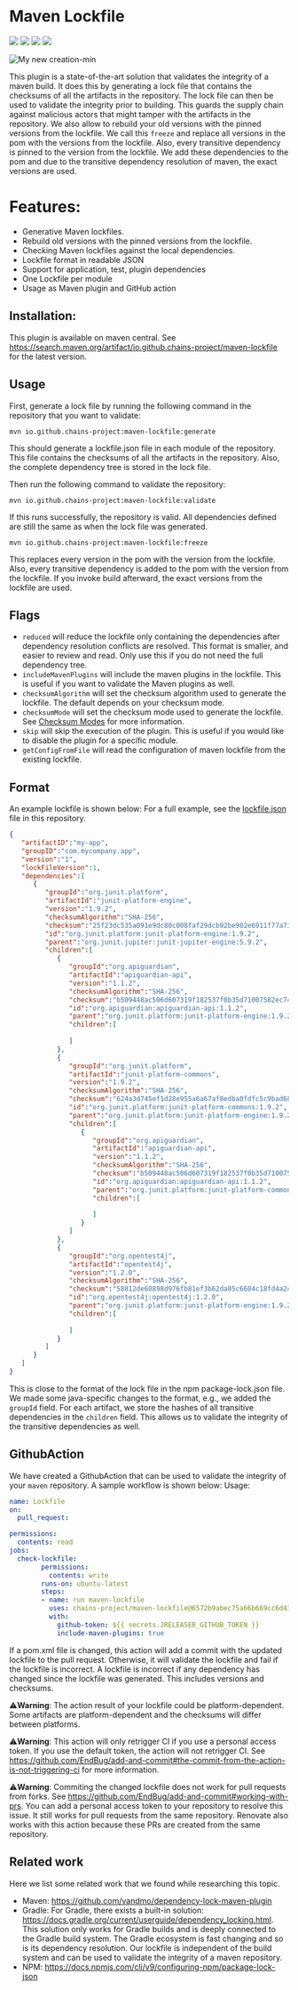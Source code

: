 
# Maven Lockfile
<p align="left">
    <a href="https://img.shields.io/badge/semver-2.0.0-blue" alt="SemVersion">
        <img src="https://img.shields.io/badge/semver-2.0.0-blue" /></a>
    <a href="https://maven-badges.herokuapp.com/maven-central/io.github.chains-project/maven-lockfile/badge.png?gav=true" alt="Maven-Central">
        <img src="https://maven-badges.herokuapp.com/maven-central/io.github.chains-project/maven-lockfile/badge.png?gav=true" /></a>
    <a href="https://github.com/chains-project/maven-lockfile/actions/workflows/Lockfile.yml" alt="Lockfile">
        <img src="https://github.com/chains-project/maven-lockfile/actions/workflows/Lockfile.yml/badge.svg" /></a>
    <a href="https://bestpractices.coreinfrastructure.org/projects/7447"><img src="https://bestpractices.coreinfrastructure.org/projects/7447/badge"></a>
</p>

![My new creation-min](https://user-images.githubusercontent.com/25300639/229370974-7071d818-e094-4959-8b2f-e2050368ee1c.png)

This plugin is a state-of-the-art solution that validates the integrity of a maven build. 
It does this by generating a lock file that contains the checksums of all the artifacts in the repository. 
The lock file can then be used to validate the integrity prior to building.
This guards the supply chain against malicious actors that might tamper with the artifacts in the repository.
We also allow to rebuild your old versions with the pinned versions from the lockfile.
We call this `freeze` and replace all versions in the pom with the versions from the lockfile.
Also, every transitive dependency is pinned to the version from the lockfile.
We add these dependencies to the pom and due to the transitive dependency resolution of maven, the exact versions are used.

# Features:

* Generative Maven lockfiles.
* Rebuild old versions with the pinned versions from the lockfile.
* Checking Maven lockfiles against the local dependencies.
* Lockfile format in readable JSON
* Support for application, test, plugin dependencies
* One Lockfile per module
* Usage as Maven plugin and GitHub action


## Installation:

This plugin is available on maven central. See https://search.maven.org/artifact/io.github.chains-project/maven-lockfile for the latest version.

## Usage
First, generate a lock file by running the following command in the repository that you want to validate:

```
mvn io.github.chains-project:maven-lockfile:generate
```
This should generate a lockfile.json file in each module of the repository.
This file contains the checksums of all the artifacts in the repository.
Also, the complete dependency tree is stored in the lock file.

Then run the following command to validate the repository:

```
mvn io.github.chains-project:maven-lockfile:validate
```
If this runs successfully, the repository is valid. All dependencies defined are still the same as when the lock file was generated.


```
mvn io.github.chains-project:maven-lockfile:freeze
```
This replaces every version in the pom with the version from the lockfile. Also, every transitive dependency is added to the pom with the version from the lockfile.
If you invoke build afterward, the exact versions from the lockfile are used.


## Flags

- `reduced` will reduce the lockfile only containing the dependencies after dependency resolution conflicts are resolved. This format is smaller, and easier to review and read. Only use this if you do not need the full dependency tree.
- `includeMavenPlugins` will include the maven plugins in the lockfile. This is useful if you want to validate the Maven plugins as well.
- `checksumAlgorithm` will set the checksum algorithm used to generate the lockfile. The default depends on your checksum mode.
- `checksumMode` will set the checksum mode used to generate the lockfile. See [Checksum Modes](/maven_plugin/src/main/java/io/github/chains_project/maven_lockfile/checksum/ChecksumModes.java) for more information.
- `skip` will skip the execution of the plugin. This is useful if you would like to disable the plugin for a specific module.
- `getConfigFromFile` will read the configuration of maven lockfile from the existing lockfile.
## Format

An example lockfile is shown below:
For a full example, see the [lockfile.json](/maven_plugin/lockfile.json) file in this repository.
```json
{
   "artifactID":"my-app",
   "groupID":"com.mycompany.app",
   "version":"1",
   "lockFileVersion":1,
   "dependencies":[
      {
         "groupId":"org.junit.platform",
         "artifactId":"junit-platform-engine",
         "version":"1.9.2",
         "checksumAlgorithm":"SHA-256",
         "checksum":"25f23dc535a091e9dc80c008faf29dcb92be902e6911f77a736fbaf019908367",
         "id":"org.junit.platform:junit-platform-engine:1.9.2",
         "parent":"org.junit.jupiter:junit-jupiter-engine:5.9.2",
         "children":[
            {
               "groupId":"org.apiguardian",
               "artifactId":"apiguardian-api",
               "version":"1.1.2",
               "checksumAlgorithm":"SHA-256",
               "checksum":"b509448ac506d607319f182537f0b35d71007582ec741832a1f111e5b5b70b38",
               "id":"org.apiguardian:apiguardian-api:1.1.2",
               "parent":"org.junit.platform:junit-platform-engine:1.9.2",
               "children":[
                  
               ]
            },
            {
               "groupId":"org.junit.platform",
               "artifactId":"junit-platform-commons",
               "version":"1.9.2",
               "checksumAlgorithm":"SHA-256",
               "checksum":"624a3d745ef1d28e955a6a67af8edba0fdfc5c9bad680a73f67a70bb950a683d",
               "id":"org.junit.platform:junit-platform-commons:1.9.2",
               "parent":"org.junit.platform:junit-platform-engine:1.9.2",
               "children":[
                  {
                     "groupId":"org.apiguardian",
                     "artifactId":"apiguardian-api",
                     "version":"1.1.2",
                     "checksumAlgorithm":"SHA-256",
                     "checksum":"b509448ac506d607319f182537f0b35d71007582ec741832a1f111e5b5b70b38",
                     "id":"org.apiguardian:apiguardian-api:1.1.2",
                     "parent":"org.junit.platform:junit-platform-commons:1.9.2",
                     "children":[
                        
                     ]
                  }
               ]
            },
            {
               "groupId":"org.opentest4j",
               "artifactId":"opentest4j",
               "version":"1.2.0",
               "checksumAlgorithm":"SHA-256",
               "checksum":"58812de60898d976fb81ef3b62da05c6604c18fd4a249f5044282479fc286af2",
               "id":"org.opentest4j:opentest4j:1.2.0",
               "parent":"org.junit.platform:junit-platform-engine:1.9.2",
               "children":[
                  
               ]
            }
         ]
      }
   ]
}
```
This is close to the format of the lock file in the npm package-lock.json file.
We made some java-specific changes to the format, e.g., we added the `groupId` field.
For each artifact, we store the hashes of all transitive dependencies in the `children` field.
This allows us to validate the integrity of the transitive dependencies as well.
## GithubAction

We have created a GithubAction that can be used to validate the integrity of your `maven` repository.
A sample workflow is shown below:
Usage:
```yml
name: Lockfile
on:
  pull_request:

permissions:
  contents: read
jobs:
  check-lockfile:
        permissions:
          contents: write
        runs-on: ubuntu-latest
        steps:
        - name: run maven-lockfile
          uses: chains-project/maven-lockfile@6572b9abec75a66b669cc6d432bdaf0ec25a92e3 # v5.0.0
          with:
            github-token: ${{ secrets.JRELEASER_GITHUB_TOKEN }}
            include-maven-plugins: true

```
If a pom.xml file is changed, this action will add a commit with the updated lockfile to the pull request.
Otherwise, it will validate the lockfile and fail if the lockfile is incorrect.
A lockfile is incorrect if any dependency has changed since the lockfile was generated. This includes versions and checksums.

⚠️**Warning**: The action result of your lockfile could be platform-dependent. Some artifacts are platform-dependent and the checksums will differ between platforms.

⚠️**Warning**: This action will only retrigger CI if you use a personal access token. If you use the default token, the action will not retrigger CI. See https://github.com/EndBug/add-and-commit#the-commit-from-the-action-is-not-triggering-ci for more information.

⚠️**Warning**: Commiting the changed lockfile does not work for pull requests from forks. See https://github.com/EndBug/add-and-commit#working-with-prs. You can add a personal access token to your repository to resolve this issue.
It still works for pull requests from the same repository. Renovate also works with this action because these PRs are created from the same repository.
## Related work

Here we list some related work that we found while researching this topic.

- Maven: https://github.com/vandmo/dependency-lock-maven-plugin
- Gradle: For Gradle, there exists a built-in solution: https://docs.gradle.org/current/userguide/dependency_locking.html. This solution only works for Gradle builds and is deeply connected to the Gradle build system. The Gradle ecosystem is fast changing and so is its dependency resolution. Our lockfile is independent of the build system and can be used to validate the integrity of a maven repository.
- NPM: https://docs.npmjs.com/cli/v9/configuring-npm/package-lock-json
